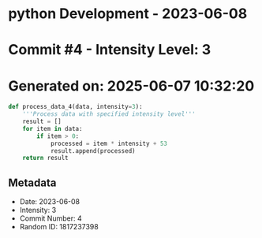 ﻿# python Development - 2023-06-08
# Commit #4 - Intensity Level: 3
# Generated on: 2025-06-07 10:32:20
```python
def process_data_4(data, intensity=3):
    '''Process data with specified intensity level'''
    result = []
    for item in data:
        if item > 0:
            processed = item * intensity + 53
            result.append(processed)
    return result
```
## Metadata
- Date: 2023-06-08
- Intensity: 3
- Commit Number: 4
- Random ID: 1817237398
